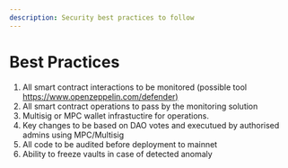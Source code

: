 ```yaml
---
description: Security best practices to follow
---
```


# Best Practices

1. All smart contract interactions to be monitored (possible tool [https://www.openzeppelin.com/defender)](https://www.openzeppelin.com/defender)
2. All smart contract operations to pass by the monitoring solution
3. Multisig or MPC wallet infrastuctire for operations.
4. Key changes to be based on DAO votes and executued by authorised admins using MPC/Multisig
5. All code to be audited before deployment to mainnet
6. Ability to freeze vaults  in case of detected anomaly
